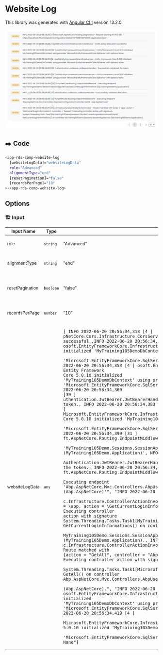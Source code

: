 # Website Log

This library was generated with [Angular CLI](https://github.com/angular/angular-cli) version 13.2.0.
<p align="left">
<img src="../../../../../assets/WebsiteLog.png" alt="Website Log"/>
<p/>

## ✒️ Code
```bash
<app-rds-comp-website-log
  [websiteLogData]="websiteLogData"
  role="Advanced"
  alignmentType="end"
  [resetPagination]="false"
  [recordsPerPage]="10"
></app-rds-comp-website-log>
```

## Options
### 🏗️ Input
<!-- prettier-ignore -->
| Input Name                  | Type                             |Example| Description                                                                  |
| --------------------------- | -------------------------------- |------------| ---------------------------------------------------------------------------- |
| role                     | `string`         |"Advanced"|Specify the type of pagination  |                             |
| alignmentType            | `string`          | "end"|Specify alignement of pagination  |
| resetPagination                   |  `boolean`                         | "false"|Specify reseting pagination required or not |
| recordsPerPage                    | `number` |     "10"|Specify number of records per page              |
| websiteLogData               | `any`  |<pre>[ INFO  2022-06-20 20:56:34,313 [4    ] pNetCore.Cors.Infrastructure.CorsService - CORS policy execution successful.,INFO  2022-06-20 20:56:34,346 [39] osoft.EntityFrameworkCore.Infrastructure - Entity Framework Core 5.0.10 initialized 'MyTraining105DemoDbContext' using provider <br>'Microsoft.EntityFrameworkCore.SqlServer' with options: None,  INFO  2022-06-20 20:56:34,353 [4    ] osoft.EntityFrameworkCore.Infrastructure - Entity Framework <br>Core 5.0.10 initialized 'MyTraining105DemoDbContext' using provider 'Microsoft.EntityFrameworkCore.SqlServer' with options: None,  INFO  2022-06-20 20:56:34,369 <br>[39   ] uthentication.JwtBearer.JwtBearerHandler - Successfully validated the token.,  INFO  2022-06-20 20:56:34,383 [39   ]<br>Microsoft.EntityFrameworkCore.Infrastructure - Entity Framework Core 5.0.10 initialized 'MyTraining105DemoDbContext' using provider <br>'Microsoft.EntityFrameworkCore.SqlServer' with options: None,  INFO  2022-06-20 20:56:34,399 [31   ] ft.AspNetCore.Routing.EndpointMiddleware-Executing endpoint <br>'MyTraining105Demo.Sessions.SessionAppService.GetCurrentLoginInformations (MyTraining105Demo.Application)',  NFO  2022-06-20 20:56:34,410 [4    ] <br>Authentication.JwtBearer.JwtBearerHandler - Successfully validated the token.,  INFO  2022-06-20 20:56:34,410 [4    ] ft.AspNetCore.Routing.EndpointMiddleware - <br><br>Executing endpoint 'Abp.AspNetCore.Mvc.Controllers.AbpUserConfigurationController.GetAll (Abp.AspNetCore)'",  "INFO  2022-06-20 20:56:34,411 [31   ] <br>c.Infrastructure.ControllerActionInvoker - Route matched with {area = \app\, action = \GetCurrentLoginInformations\, controller = \Session\}. Executing controller <br>action with signature System.Threading.Tasks.Task1[MyTraining105Demo.Sessions.Dto.GetCurrentLoginInformationsOutput] GetCurrentLoginInformations() on controller <br>MyTraining105Demo.Sessions.SessionAppService (MyTraining105Demo.Application).,  INFO  2022-06-20 20:56:34,414 [4    ] c.Infrastructure.ControllerActionInvoker - <br>Route matched with {action = \"GetAll\", controller = \"AbpUserConfiguration\", area = \"\"}. Executing controller action with signature <br>System.Threading.Tasks.Task1[Microsoft.AspNetCore.Mvc.JsonResult] GetAll() on controller Abp.AspNetCore.Mvc.Controllers.AbpUserConfigurationController <br>(Abp.AspNetCore).",  "INFO  2022-06-20 20:56:34,419 [31   ] osoft.EntityFrameworkCore.Infrastructure - Entity Framework Core 5.0.10 initialized <br>'MyTraining105DemoDbContext' using provider 'Microsoft.EntityFrameworkCore.SqlServer' with options: None",  "INFO  2022-06-20 20:56:34,419 [4    ] <br>Microsoft.EntityFrameworkCore.Infrastructure - Entity Framework Core 5.0.10 initialized 'MyTraining105DemoDbContext' using provider <br>'Microsoft.EntityFrameworkCore.SqlServer' with options: None"]</pre> |Specify the web site log data  |
